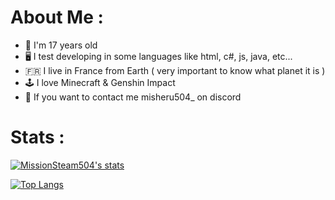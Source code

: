 # About Me :
- 🎂 I'm 17 years old
- 🖥️ I test developing in some languages like html, c#, js, java, etc...
- 🇫🇷 I live in France from Earth ( very important to know what planet it is )
- 🕹️ I love Minecraft & Genshin Impact
- 📮 If you want to contact me misheru504_ on discord

# Stats :

[![MissionSteam504's stats](https://github-readme-stats.vercel.app/api?username=MissionSteam504&theme=algolia&show_icons=true)](https://github.com/anuraghazra/github-readme-stats)

[![Top Langs](https://github-readme-stats.vercel.app/api/top-langs/?username=MissionSteam504&theme=algolia&show_icons=true)](https://github.com/anuraghazra/github-readme-stats)
